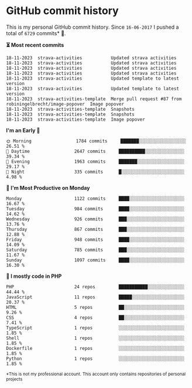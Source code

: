 # GitHub commit history
This is my personal GitHub commit history. Since <!--START_SECTION:first-commit-date-->`16-06-2017`<!--END_SECTION:first-commit-date--> I pushed a total of <!--START_SECTION:total-commit-count-->`6729`<!--END_SECTION:total-commit-count--> commits* 🎉.

<!--START_SECTION:most-recent-commits-->
**⏳ Most recent commits**
                                        
```text
18-11-2023  strava-activities           Updated strava activities
18-11-2023  strava-activities           Updated strava activities
18-11-2023  strava-activities           Updated strava activities
18-11-2023  strava-activities           Updated strava activities
18-11-2023  strava-activities           Updated template to latest version
18-11-2023  strava-activities           Updated template to latest version
18-11-2023  strava-activities-template  Merge pull request #87 from robiningelbrecht/image-popover  Image popover
18-11-2023  strava-activities-template  Snapshots
18-11-2023  strava-activities-template  Snapshots
18-11-2023  strava-activities-template  Image popover
```
<!--END_SECTION:most-recent-commits-->  

<!--START_SECTION:commits-per-day-time-->
**I&#039;m an Early 🐤**

```text
🌞 Morning                 1784 commits     ███████░░░░░░░░░░░░░░░░░░   26.51 %
🌆 Daytime                 2647 commits     ██████████░░░░░░░░░░░░░░░   39.34 %
🌃 Evening                 1963 commits     ███████░░░░░░░░░░░░░░░░░░   29.17 %
🌙 Night                   335 commits      █░░░░░░░░░░░░░░░░░░░░░░░░   4.98 %
```
<!--END_SECTION:commits-per-day-time-->  

<!--START_SECTION:commits-per-weekday-->
**📅 I&#039;m Most Productive on Monday**

```text
Monday                    1122 commits     ████░░░░░░░░░░░░░░░░░░░░░   16.67 %
Tuesday                   984 commits      ████░░░░░░░░░░░░░░░░░░░░░   14.62 %
Wednesday                 926 commits      ███░░░░░░░░░░░░░░░░░░░░░░   13.76 %
Thursday                  867 commits      ███░░░░░░░░░░░░░░░░░░░░░░   12.88 %
Friday                    948 commits      ████░░░░░░░░░░░░░░░░░░░░░   14.09 %
Saturday                  785 commits      ███░░░░░░░░░░░░░░░░░░░░░░   11.67 %
Sunday                    1097 commits     ████░░░░░░░░░░░░░░░░░░░░░   16.30 %
```
<!--END_SECTION:commits-per-weekday-->  

<!--START_SECTION:repos-per-language-->
**💬 I mostly code in PHP**

```text
PHP                       24 repos         ███████████░░░░░░░░░░░░░░   44.44 %
JavaScript                11 repos         █████░░░░░░░░░░░░░░░░░░░░   20.37 %
HTML                      5 repos          ██░░░░░░░░░░░░░░░░░░░░░░░   9.26 %
CSS                       4 repos          ██░░░░░░░░░░░░░░░░░░░░░░░   7.41 %
TypeScript                1 repos          ░░░░░░░░░░░░░░░░░░░░░░░░░   1.85 %
Shell                     1 repos          ░░░░░░░░░░░░░░░░░░░░░░░░░   1.85 %
Dockerfile                1 repos          ░░░░░░░░░░░░░░░░░░░░░░░░░   1.85 %
Python                    1 repos          ░░░░░░░░░░░░░░░░░░░░░░░░░   1.85 %
```
<!--END_SECTION:repos-per-language-->  

<sub>*This is not my professional account. This account only contains repositories of personal projects</sub>
